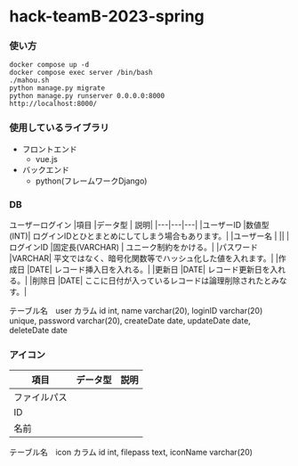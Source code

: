 # hack-teamB-2023-spring

### 使い方
```
docker compose up -d
docker compose exec server /bin/bash
./mahou.sh
python manage.py migrate
python manage.py runserver 0.0.0.0:8000
http://localhost:8000/
```

### 使用しているライブラリ
- フロントエンド
    - vue.js
- バックエンド
    - python(フレームワークDjango)

### DB
ユーザーログイン
|項目	|データ型	| 説明|
|---|---|---|
|ユーザーID	|数値型(INT)|	 ログインIDとひとまとめにしてしまう場合もあります。|
|ユーザー名	|	||
|ログインID	|固定長(VARCHAR)	| ユニーク制約をかける。|
|パスワード	|VARCHAR|	 平文ではなく、暗号化関数等でハッシュ化した値を入れます。|
|作成日	|DATE|	レコード挿入日を入れる。|
|更新日	|DATE|	レコード更新日を入れる。|
|削除日	|DATE|	ここに日付が入っているレコードは論理削除されたとみなす。|
<!-- 日本語文字化け→SET character_set_results=utf8mb4; -->

テーブル名　user
カラム id int, name varchar(20), loginID varchar(20) unique, password varchar(20), createDate date, updateDate date, deleteDate date

### アイコン

|項目	|データ型	| 説明|
|---|---|---|
|ファイルパス|||
|ID|||
|名前|||

テーブル名　icon
カラム id int, filepass text, iconName varchar(20)

